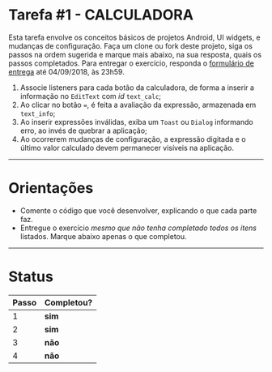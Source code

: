 # Tarefa #1 - CALCULADORA 

Esta tarefa envolve os conceitos básicos de projetos Android, UI widgets, e mudanças de configuração. 
Faça um clone ou fork deste projeto, siga os passos na ordem sugerida e marque mais abaixo, na sua resposta, quais os passos completados. 
Para entregar o exercício, responda o [formulário de entrega](https://docs.google.com/forms/d/e/1FAIpQLSeB2Eg5moSifh3zZ6KbILz0WpUwxRdaZFaEuwfS1YMQSDMK5A/viewform) até 04/09/2018, às 23h59.

  1. Associe listeners para cada botão da calculadora, de forma a inserir a informação no `EditText` com *id* `text_calc`;
  2. Ao clicar no botão `=`, é feita a avaliação da expressão, armazenada em `text_info`;
  3. Ao inserir expressões inválidas, exiba um `Toast` ou `Dialog` informando erro, ao invés de quebrar a aplicação; 
  4. Ao ocorrerem mudanças de configuração, a expressão digitada e o último valor calculado devem permanecer visíveis na aplicação.

---

# Orientações

  - Comente o código que você desenvolver, explicando o que cada parte faz.
  - Entregue o exercício *mesmo que não tenha completado todos os itens* listados. Marque abaixo apenas o que completou.

----

# Status

| Passo | Completou? |
| ------ | ------ |
| 1 | **sim** |
| 2 | **sim** |
| 3 | **não** |
| 4 | **não** |
